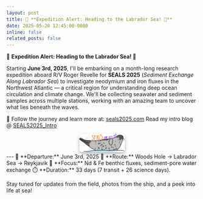 ```yaml
---
layout: post
title: 🌊 **Expedition Alert: Heading to the Labrador Sea! 🧭**
date: 2025-05-20 12:45:00-0000
inline: false
related_posts: false
---
```


🌊 **Expedition Alert: Heading to the Labrador Sea! 🧭** <p>
Starting **June 3rd, 2025**, I'll be embarking on a month-long research expedition aboard R/V Roger Revelle for **SEALS 2025** (*Sediment Exchange Along Labrador Sea*) to investigate neodymium and iron fluxes in the Northwest Atlantic — a critical region for understanding deep ocean circulation and climate change.
We'll be collecting seawater and sediment samples across multiple stations, working with an amazing team to uncover what lies beneath the waves.

🧭 Follow the journey and learn more at: [seals2025.com](https://seals2025.com)
Read my intro blog @ [SEALS2025_Intro](/_posts/2025-05-21-seals25.md)
<div style="display: flex; justify-content: center; align-items: center; gap: 10px; margin-top: 1em;">
      <a href="https://seals2025.com" target="_blank">
        <img src="/assets/img/seals-logo.png" alt="seals-logo" style="width: 120px; box-shadow: 0 4px 8px rgba(0, 0, 0, 0.3); border-radius: 8px;">
      </a>
</div>
---
📅 **Departure:** June 3rd, 2025
📍 **Route:** Woods Hole → Labrador Sea → Reykjavik  
🧪 **Focus:** Nd & Fe benthic fluxes, sediment-pore water exchange  
⏱️ **Duration:** 33 days (7 transit + 26 science days).

Stay tuned for updates from the field, photos from the ship, and a peek into life at sea!
